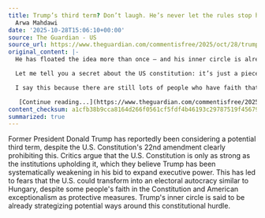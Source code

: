 ```yaml
---
title: Trump’s third term? Don’t laugh. He’s never let the rules stop him before |
  Arwa Mahdawi
date: '2025-10-28T15:06:10+00:00'
source: The Guardian - US
source_url: https://www.theguardian.com/commentisfree/2025/oct/28/trump-third-term-president-us-constitution
original_content: |-
  He has floated the idea more than once – and his inner circle is already gaming it out. The US constitution might say no, but Trump has a habit of finding his way around even the biggest obstacles

  Let me tell you a secret about the US constitution: it’s just a piece of paper_._ It’s not immutable law created by a higher being. It was made by men, it’s been amended by men, and it can be destroyed by men. It’s only as strong as the institutions that uphold it – institutions which Donald Trump has been [systematically weakening](https://carnegieendowment.org/research/2025/08/us-democratic-backsliding-in-comparative-perspective?lang=en) as he expands his [executive power](https://www.theguardian.com/us-news/2025/jul/06/trump-expansion-of-presidential-powers).

  I say this because there are still lots of people who have faith that the constitution can stop the US from gradually turning into an [electoral autocracy](https://apnews.com/article/trump-orban-hungary-autocracy-authoritarian-republicans-dfdf6299a614ec4e364be37c1132e446) like Hungary. There are still people so drunk on [American exceptionalism](https://yalebooks.yale.edu/2017/02/28/a-brief-history-of-american-exceptionalism/) that they think it’s ludicrous to believe Trump might seek a third term, because such a move is explicitly outlawed by the 22nd amendment of the constitution.

   [Continue reading...](https://www.theguardian.com/commentisfree/2025/oct/28/trump-third-term-president-us-constitution)
content_checksum: a1cfb38b9cca8164d266f0561cf5fdf4b46193c29787519f45679654e0d5b3a3
summarized: true
---
```


Former President Donald Trump has reportedly been considering a potential third term, despite the U.S. Constitution's 22nd amendment clearly prohibiting this. Critics argue that the U.S. Constitution is only as strong as the institutions upholding it, which they believe Trump has been systematically weakening in his bid to expand executive power. This has led to fears that the U.S. could transform into an electoral autocracy similar to Hungary, despite some people's faith in the Constitution and American exceptionalism as protective measures. Trump's inner circle is said to be already strategizing potential ways around this constitutional hurdle.